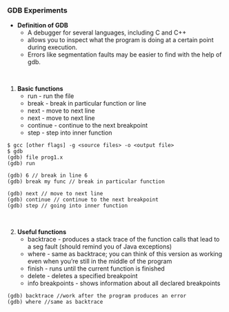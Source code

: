 ### GDB Experiments

- **Definition of GDB**
    - A debugger for several languages, including C and C++
    - allows you to inspect what the program is doing at a certain point during execution.
    - Errors like segmentation faults may be easier to find with the help of gdb.

<br>

1. **Basic functions**
    - run - run the file
    - break - break in particular function or line
    - next - move to next line
    - next - move to next line
    - continue - continue to the next breakpoint
    - step - step into inner function

```
$ gcc [other flags] -g <source files> -o <output file>
$ gdb
(gdb) file prog1.x
(gdb) run

(gdb) 6 // break in line 6
(gdb) break my func // break in particular function

(gdb) next // move to next line
(gdb) continue // continue to the next breakpoint
(gdb) step // going into inner function

```

<br>

2. **Useful functions**
    - backtrace - produces a stack trace of the function calls that lead to a seg fault (should remind you of Java exceptions)
    - where - same as backtrace; you can think of this version as working even when you’re still in the middle of the program
    - finish - runs until the current function is finished
    - delete - deletes a specified breakpoint
    - info breakpoints - shows information about all declared breakpoints

```
(gdb) backtrace //work after the program produces an error
(gdb) where //same as backtrace
```
